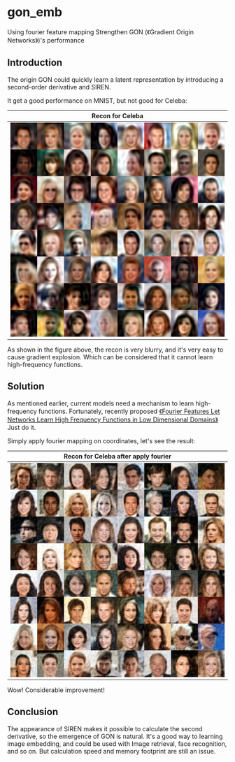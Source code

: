 # gon_emb

Using fourier feature mapping Strengthen GON (《Gradient Origin Networks》)'s performance

## Introduction
 
The origin GON could quickly learn a latent representation by introducing a second-order derivative and SIREN.

It get a good performance on MNIST, but not good for Celeba:


|          Recon for Celeba           |
| :-----------------------: |
| ![celeba](assets/recon_celeba.png "Celeba")|

As shown in the figure above, the recon is very blurry, and it's very easy to cause gradient explosion.
Which can be considered that it cannot learn high-frequency functions.

## Solution

As mentioned earlier, current models need a mechanism to learn high-frequency functions.
Fortunately, recently proposed [《Fourier Features Let Networks Learn
High Frequency Functions in Low Dimensional Domains》](https://arxiv.org/pdf/2006.10739.pdf) Just do it.

Simply apply fourier mapping on coordinates, let's see the result:


|          Recon for Celeba after apply fourier            |
| :-----------------------: |
| ![celeba](assets/recon_celeba_fourier.png "Celeba")|

Wow! Considerable improvement!

## Conclusion

The appearance of SIREN makes it possible to calculate the second derivative, 
so the emergence of GON is natural. 
It's a good way to learning image embedding, 
and could be used with Image retrieval, face recognition, and so on.
But calculation speed and memory footprint are still an issue.


